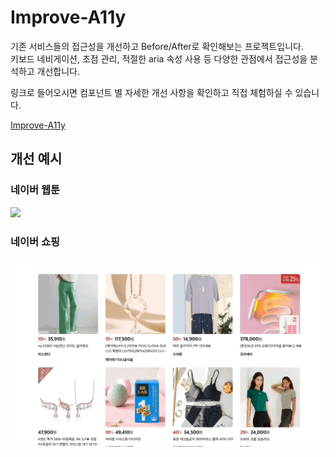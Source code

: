 # Improve-A11y

기존 서비스들의 접근성을 개선하고 Before/After로 확인해보는 프로젝트입니다.</br>
키보드 네비게이션, 초점 관리, 적절한 aria 속성 사용 등 다양한 관점에서 접근성을 분석하고 개선합니다.

링크로 들어오시면 컴포넌트 별 자세한 개선 사항을 확인하고 직접 체험하실 수 있습니다.

[Improve-A11y](https://improve-a11y.du.r.appspot.com/)

## 개선 예시

### 네이버 웹툰

<img src="/public/naver_all_day.gif" />

### 네이버 쇼핑

<img src="/public/naver_shopping_products.gif" />
